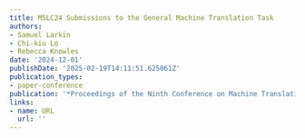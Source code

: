 ```yaml
---
title: MSLC24 Submissions to the General Machine Translation Task
authors:
- Samuel Larkin
- Chi-kiu Lo
- Rebecca Knowles
date: '2024-12-01'
publishDate: '2025-02-19T14:11:51.625061Z'
publication_types:
- paper-conference
publication: '*Proceedings of the Ninth Conference on Machine Translation*'
links:
- name: URL
  url: ''
---
```

